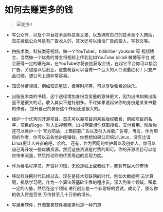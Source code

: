# 如何去赚更多的钱
> ![更多1](./makeMoreMoney.png)

- 写公众号，以及个平台技术类科技类文章，以及拥有自己的技术类个人网站，首先微信公众号是有广告收入的，其次还可以接洽广告的投入，写软文等。

- 拍技术类，科技类等视频，做一个YouTuber，bilibiliber youkuer 等 视频博主，当然做一个优秀的博主将视频上传到比如YouTube bilibili 微博等平台
就会获得一定的曝光率，在YouTube你将直接获取金钱，在起它平台你可以接洽广告，关键是以后创业，这些粉丝可以当做一个巨大的人口流量红利！只要产品过硬，想公司上道非常容易。

- 知识付费领域，例如知识星球，极客时间等，可以享受收费的快乐。

- 出版技术类的书籍，这个途径增加身份含金量的意味更大，因为出书如果出版量不是很大的话，收入其实不是特别多。不过如果说起来你的身份是某某书籍的作者，
提升自己的身份这个作用还是很大的。

- 维护一个优秀的开源项目，首先可以靠项目的某些版权收费，例如项目的名字，项目的logo，别人出视频啊，出书啊要想你获取授权，支付费用。然后你还可以维护一个
官方网站，上面招募广告以及引入谷歌广告等，再有，作为项目的作者，你可以去各地讲座赚钱，你想想如果公司培训Linux，没有比请Linus更让人兴奋的吧，哈哈。
还有，作为官网的维护着以及创始人，你可以自己再开发一些优质资源，然后这些资源是付费的即可。你的开源项目可以给你带来流量，然后推动你的优质周边的变现力度。

- 作为著名程序员，开设补习班，无论是线上或者线下，都将有巨大的市场

- 移动互联网时代已经过去。现在是技术互联网的时代，例如大数据啊 云计算啊，机器学习啊，作为一个算法等基础牢靠的程序员，深入到某个领域，积累一定的人脉，然后在这个领域
进行创业是一个非常好的尝试，成功了，那么你的收入将是百倍 万倍甚至几十万倍的增长。

- 写通用软件，开淘宝卖软件卖服务也是一种门道


